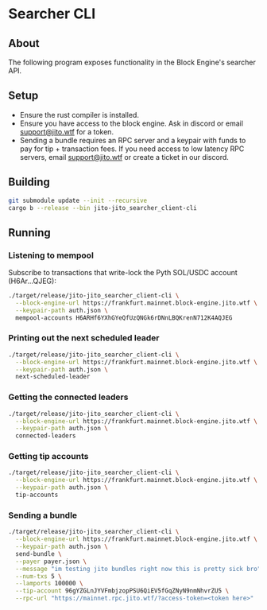 # Searcher CLI

## About
The following program exposes functionality in the Block Engine's searcher API.

## Setup
- Ensure the rust compiler is installed.
- Ensure you have access to the block engine. Ask in discord or email support@jito.wtf for a token.
- Sending a bundle requires an RPC server and a keypair with funds to pay for tip + transaction fees. If you need access to low latency RPC servers, email support@jito.wtf or create a ticket in our discord. 

## Building
```bash
git submodule update --init --recursive
cargo b --release --bin jito-jito_searcher_client-cli
```

## Running

### Listening to mempool
Subscribe to transactions that write-lock the Pyth SOL/USDC account (H6Ar...QJEG):
```bash
./target/release/jito-jito_searcher_client-cli \
  --block-engine-url https://frankfurt.mainnet.block-engine.jito.wtf \
  --keypair-path auth.json \
  mempool-accounts H6ARHf6YXhGYeQfUzQNGk6rDNnLBQKrenN712K4AQJEG
```

### Printing out the next scheduled leader
```bash
./target/release/jito-jito_searcher_client-cli \
  --block-engine-url https://frankfurt.mainnet.block-engine.jito.wtf \
  --keypair-path auth.json \
  next-scheduled-leader
```

### Getting the connected leaders
```bash
./target/release/jito-jito_searcher_client-cli \
  --block-engine-url https://frankfurt.mainnet.block-engine.jito.wtf \
  --keypair-path auth.json \
  connected-leaders
```

### Getting tip accounts
```bash
./target/release/jito-jito_searcher_client-cli \
  --block-engine-url https://frankfurt.mainnet.block-engine.jito.wtf \
  --keypair-path auth.json \
  tip-accounts
```

### Sending a bundle
```bash
./target/release/jito-jito_searcher_client-cli \
  --block-engine-url https://frankfurt.mainnet.block-engine.jito.wtf \
  --keypair-path auth.json \
  send-bundle \
  --payer payer.json \
  --message "im testing jito bundles right now this is pretty sick bro" \
  --num-txs 5 \
  --lamports 100000 \
  --tip-account 96gYZGLnJYVFmbjzopPSU6QiEV5fGqZNyN9nmNhvrZU5 \
  --rpc-url "https://mainnet.rpc.jito.wtf/?access-token=<token here>"
```
